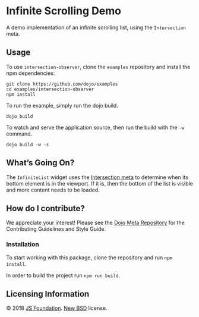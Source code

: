# Infinite Scrolling Demo

A demo implementation of an infinite scrolling list, using the `Intersection` meta.

## Usage

To use `intersection-observer`, clone the `examples` repository and install the npm dependencies:

    git clone https://github.com/dojo/examples
    cd examples/intersection-observer
    npm install

To run the example, simply run the dojo build.

    dojo build

To watch and serve the application source, then run the build with the `-w` command.

    dojo build -w -s

## What’s Going On?

The `InfiniteList` widget uses the [Intersection meta](https://github.com/dojo/widget-core#intersection) to determine when its bottom element is in the viewport. If it is, then the bottom of the list is visible and more content needs to be loaded.

## How do I contribute?

We appreciate your interest! Please see the [Dojo Meta Repository](https://github.com/dojo/meta#readme) for the Contributing Guidelines and Style Guide.

### Installation

To start working with this package, clone the repository and run `npm install`.

In order to build the project run `npm run build`.

## Licensing Information

© 2018 [JS Foundation](https://js.foundation/). [New BSD](http://opensource.org/licenses/BSD-3-Clause) license.
